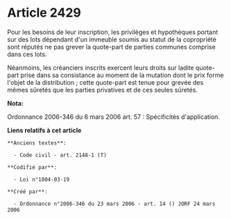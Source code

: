 # Article 2429

Pour les besoins de leur inscription, les privilèges et hypothèques portant sur des lots dépendant d'un immeuble soumis au
statut de la copropriété sont réputés ne pas grever la quote-part de parties communes comprise dans ces lots.

Néanmoins, les créanciers inscrits exercent leurs droits sur ladite quote-part prise dans sa consistance au moment de la
mutation dont le prix forme l'objet de la distribution ; cette quote-part est tenue pour grevée des mêmes sûretés que les
parties privatives et de ces seules sûretés.

**Nota:**

Ordonnance 2006-346 du 6 mars 2006 art. 57 : Spécificités d'application.

**Liens relatifs à cet article**

	**Anciens textes**:

	  - Code civil - art. 2148-1 (T)

	**Codifié par**:

	  - Loi n°1804-03-19

	**Créé par**:

	  - Ordonnance n°2006-346 du 23 mars 2006 - art. 14 () JORF 24 mars 2006
